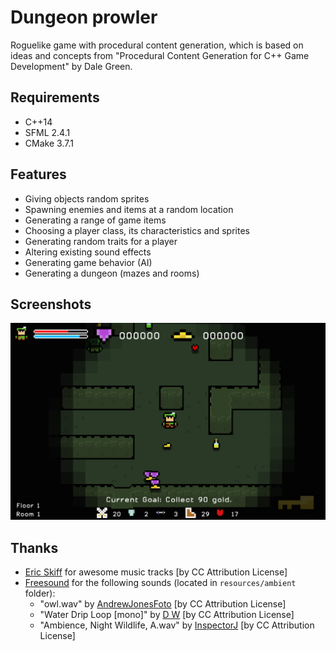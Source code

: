 # Dungeon prowler
Roguelike game with procedural content generation, which is based on ideas and concepts from "Procedural Content Generation for C++ Game Development" by Dale Green.

Requirements
------------
- C++14
- SFML 2.4.1
- CMake 3.7.1

Features
--------
- Giving objects random sprites
- Spawning enemies and items at a random location
- Generating a range of game items
- Choosing a player class, its characteristics and sprites
- Generating random traits for a player
- Altering existing sound effects
- Generating game behavior (AI)
- Generating a dungeon (mazes and rooms)

Screenshots
-----------
<p align="center">
  <img src="https://github.com/GameDevHQ/DungeonProwler/blob/master/screenshots/game.png"/>
</p>

Thanks
------
- [Eric Skiff](http://ericskiff.com/) for awesome music tracks [by CC Attribution License]
- [Freesound](https://www.freesound.org) for the following sounds (located in `resources/ambient` folder):
  - "owl.wav" by [AndrewJonesFoto](https://www.freesound.org/people/AndrewJonesFoto/) [by CC Attribution License]
  - "Water Drip Loop [mono]" by [D W](http://www.freesound.org/people/D%20W/) [by CC Attribution License]
  - "Ambience, Night Wildlife, A.wav" by [InspectorJ](https://www.freesound.org/people/InspectorJ/) [by CC Attribution License]
